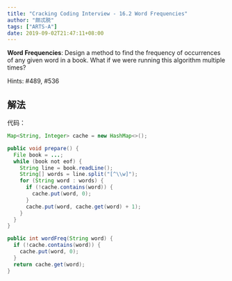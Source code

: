 ```yaml
---
title: "Cracking Coding Interview - 16.2 Word Frequencies"
author: "颇忒脱"
tags: ["ARTS-A"]
date: 2019-09-02T21:47:11+08:00
---
```


<!--more-->

**Word Frequencies**: Design a method to find the frequency of occurrences of any given word in a book. What if we were running this algorithm multiple times?

Hints: #489, #536

## 解法

代码：

```java
Map<String, Integer> cache = new HashMap<>();

public void prepare() {  
  File book = ...;
  while (book not eof) {
    String line = book.readLine();
    String[] words = line.split("[^\\w]");
    for (String word : words) {
      if (!cache.contains(word)) {
        cache.put(word, 0);
      }
      cache.put(word, cache.get(word) + 1);
    }
  }
}

public int wordFreq(String word) {
  if (!cache.contains(word)) {
    cache.put(word, 0);
  }
  return cache.get(word);
}
```

